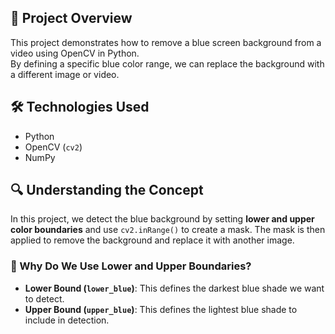 ## 📌 Project Overview  
This project demonstrates how to remove a blue screen background from a video using OpenCV in Python.  
By defining a specific blue color range, we can replace the background with a different image or video.  

## 🛠️ Technologies Used  
- Python  
- OpenCV (`cv2`)  
- NumPy  

## 🔍 Understanding the Concept  
In this project, we detect the blue background by setting **lower and upper color boundaries** and use `cv2.inRange()` to create a mask. The mask is then applied to remove the background and replace it with another image.  

### **🔹 Why Do We Use Lower and Upper Boundaries?**  
- **Lower Bound (`lower_blue`)**: This defines the darkest blue shade we want to detect.  
- **Upper Bound (`upper_blue`)**: This defines the lightest blue shade to include in detection.  
